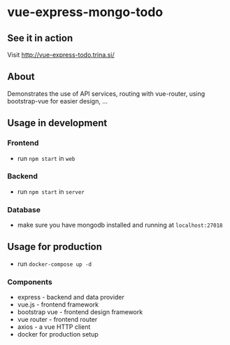 # vue-express-mongo-todo

## See it in action

Visit http://vue-express-todo.trina.si/

## About

Demonstrates the use of API services, routing with vue-router, using bootstrap-vue for easier design, ...

## Usage in development

### Frontend

- run `npm start` in `web`

### Backend

- run `npm start` in `server`

### Database

- make sure you have mongodb installed and running at `localhost:27018`

## Usage for production

- run `docker-compose up -d`

### Components

- express - backend and data provider
- vue.js - frontend framework
- bootstrap vue - frontend design framework
- vue router - frontend router
- axios - a vue HTTP client
- docker for production setup
